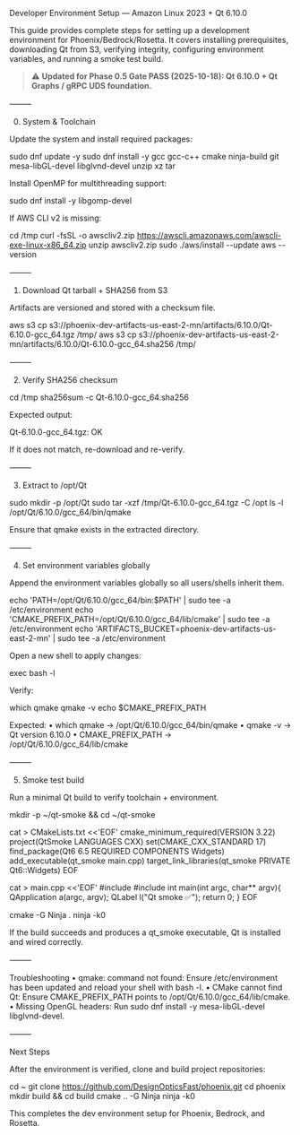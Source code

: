 Developer Environment Setup — Amazon Linux 2023 + Qt 6.10.0

This guide provides complete steps for setting up a development environment for Phoenix/Bedrock/Rosetta. It covers installing prerequisites, downloading Qt from S3, verifying integrity, configuring environment variables, and running a smoke test build.

> ⚠️ **Updated for Phase 0.5 Gate PASS (2025-10-18): Qt 6.10.0 + Qt Graphs / gRPC UDS foundation.**

⸻

0) System & Toolchain

Update the system and install required packages:

sudo dnf update -y
sudo dnf install -y gcc gcc-c++ cmake ninja-build git \
  mesa-libGL-devel libglvnd-devel unzip xz tar

Install OpenMP for multithreading support:

sudo dnf install -y libgomp-devel

If AWS CLI v2 is missing:

cd /tmp
curl -fsSL -o awscliv2.zip https://awscli.amazonaws.com/awscli-exe-linux-x86_64.zip
unzip awscliv2.zip
sudo ./aws/install --update
aws --version


⸻

1) Download Qt tarball + SHA256 from S3

Artifacts are versioned and stored with a checksum file.

aws s3 cp s3://phoenix-dev-artifacts-us-east-2-mn/artifacts/6.10.0/Qt-6.10.0-gcc_64.tgz /tmp/
aws s3 cp s3://phoenix-dev-artifacts-us-east-2-mn/artifacts/6.10.0/Qt-6.10.0-gcc_64.sha256 /tmp/


⸻

2) Verify SHA256 checksum

cd /tmp
sha256sum -c Qt-6.10.0-gcc_64.sha256

Expected output:

Qt-6.10.0-gcc_64.tgz: OK

If it does not match, re-download and re-verify.

⸻

3) Extract to /opt/Qt

sudo mkdir -p /opt/Qt
sudo tar -xzf /tmp/Qt-6.10.0-gcc_64.tgz -C /opt
ls -l /opt/Qt/6.10.0/gcc_64/bin/qmake

Ensure that qmake exists in the extracted directory.

⸻

4) Set environment variables globally

Append the environment variables globally so all users/shells inherit them.

echo 'PATH=/opt/Qt/6.10.0/gcc_64/bin:$PATH' | sudo tee -a /etc/environment
echo 'CMAKE_PREFIX_PATH=/opt/Qt/6.10.0/gcc_64/lib/cmake' | sudo tee -a /etc/environment
echo 'ARTIFACTS_BUCKET=phoenix-dev-artifacts-us-east-2-mn' | sudo tee -a /etc/environment

Open a new shell to apply changes:

exec bash -l

Verify:

which qmake
qmake -v
echo $CMAKE_PREFIX_PATH

Expected:
	•	which qmake → /opt/Qt/6.10.0/gcc_64/bin/qmake
	•	qmake -v → Qt version 6.10.0
	•	CMAKE_PREFIX_PATH → /opt/Qt/6.10.0/gcc_64/lib/cmake

⸻

5) Smoke test build

Run a minimal Qt build to verify toolchain + environment.

mkdir -p ~/qt-smoke && cd ~/qt-smoke

cat > CMakeLists.txt <<'EOF'
cmake_minimum_required(VERSION 3.22)
project(QtSmoke LANGUAGES CXX)
set(CMAKE_CXX_STANDARD 17)
find_package(Qt6 6.5 REQUIRED COMPONENTS Widgets)
add_executable(qt_smoke main.cpp)
target_link_libraries(qt_smoke PRIVATE Qt6::Widgets)
EOF

cat > main.cpp <<'EOF'
#include <QApplication>
#include <QLabel>
int main(int argc, char** argv){
  QApplication a(argc, argv);
  QLabel l("Qt smoke ✅");
  return 0;
}
EOF

cmake -G Ninja .
ninja -k0

If the build succeeds and produces a qt_smoke executable, Qt is installed and wired correctly.

⸻

Troubleshooting
	•	qmake: command not found: Ensure /etc/environment has been updated and reload your shell with bash -l.
	•	CMake cannot find Qt: Ensure CMAKE_PREFIX_PATH points to /opt/Qt/6.10.0/gcc_64/lib/cmake.
	•	Missing OpenGL headers: Run sudo dnf install -y mesa-libGL-devel libglvnd-devel.

⸻

Next Steps

After the environment is verified, clone and build project repositories:

cd ~
git clone https://github.com/DesignOpticsFast/phoenix.git
cd phoenix
mkdir build && cd build
cmake .. -G Ninja
ninja -k0

This completes the dev environment setup for Phoenix, Bedrock, and Rosetta.
